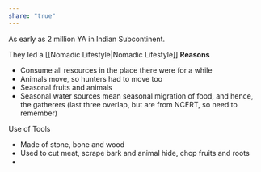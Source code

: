 ```yaml
---
share: "true"
---
```



As early as 2 million YA in Indian Subcontinent. 

They led a [[Nomadic Lifestyle|Nomadic Lifestyle]] 
**Reasons**
- Consume all resources in the place there were for a while
- Animals move, so hunters had to move too
- Seasonal fruits and animals 
- Seasonal water sources mean seasonal migration of food, and hence, the gatherers
(last three overlap, but are from NCERT, so need to remember)

Use of Tools
- Made of stone, bone and wood
- Used to cut meat, scrape bark and animal hide, chop fruits and roots
- 